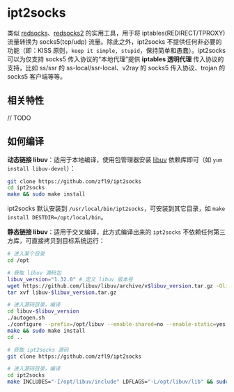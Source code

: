 # ipt2socks
类似 [redsocks](https://github.com/darkk/redsocks)、[redsocks2](https://github.com/semigodking/redsocks) 的实用工具，用于将 iptables(REDIRECT/TPROXY) 流量转换为 socks5(tcp/udp) 流量。除此之外，ipt2socks 不提供任何非必要的功能（即：KISS 原则，`keep it simple, stupid`，保持简单和愚蠢）。ipt2socks 可以为仅支持 socks5 传入协议的“本地代理”提供 **iptables 透明代理** 传入协议的支持，比如 ss/ssr 的 ss-local/ssr-local、v2ray 的 socks5 传入协议、trojan 的 socks5 客户端等等。

## 相关特性
// TODO

## 如何编译
**动态链接 libuv**：适用于本地编译，使用包管理器安装 [libuv](https://github.com/libuv/libuv) 依赖库即可（如 `yum install libuv-devel`）：
```bash
git clone https://github.com/zfl9/ipt2socks
cd ipt2socks
make && sudo make install
```
ipt2socks 默认安装到 `/usr/local/bin/ipt2socks`，可安装到其它目录，如 `make install DESTDIR=/opt/local/bin`。

**静态链接 libuv**：适用于交叉编译，此方式编译出来的 `ipt2socks` 不依赖任何第三方库，可直接拷贝到目标系统运行：
```bash
# 进入某个目录
cd /opt

# 获取 libuv 源码包
libuv_version="1.32.0" # 定义 libuv 版本号
wget https://github.com/libuv/libuv/archive/v$libuv_version.tar.gz -Olibuv-$libuv_version.tar.gz
tar xvf libuv-$libuv_version.tar.gz

# 进入源码目录，编译
cd libuv-$libuv_version
./autogen.sh
./configure --prefix=/opt/libuv --enable-shared=no --enable-static=yes CC="gcc -O3"
make && sudo make install
cd ..

# 获取 ipt2socks 源码
git clone https://github.com/zfl9/ipt2socks

# 进入源码目录，编译
cd ipt2socks
make INCLUDES="-I/opt/libuv/include" LDFLAGS="-L/opt/libuv/lib" && sudo make install
```
